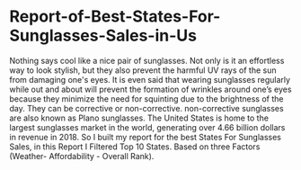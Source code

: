 # Report-of-Best-States-For-Sunglasses-Sales-in-Us
 Nothing says cool like a nice pair of sunglasses. Not only is it an effortless way to look stylish, but they also prevent the harmful UV rays of the sun from damaging one's eyes. It is even said that wearing sunglasses regularly while out and about will prevent the formation of wrinkles around one’s eyes because they minimize the need for squinting due to the brightness of the day. They can be corrective or non-corrective. non-corrective sunglasses are also known as Plano sunglasses. The United States is home to the largest sunglasses market in the world, generating over 4.66 billion dollars in revenue in 2018. So I built my report for the best States For Sunglasses Sales, in this Report I Filtered Top 10 States. Based on three Factors (Weather- Affordability - Overall Rank).
